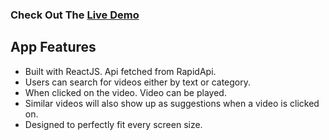 


### Check Out The [Live Demo](https://michaelly-yt.netlify.app/)

## App Features
- Built with ReactJS. Api fetched from RapidApi.
- Users can search for videos either by text or category.
- When clicked on the video. Video can be played.
- Similar videos will also show up as suggestions when a video is clicked on.
- Designed to perfectly fit every screen size.




